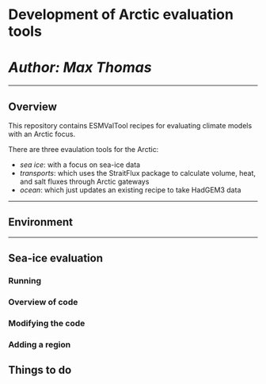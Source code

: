 # Development of Arctic evaluation tools 
# *Author: Max Thomas*
---
## Overview
This repository contains ESMValTool recipes for evaluating climate models with an Arctic focus.

There are three evaulation tools for the Arctic:
- *sea ice*: with a focus on sea-ice data
- *transports*: which uses the StraitFlux package to calculate volume, heat, and salt fluxes through Arctic gateways
- *ocean*: which just updates an existing recipe to take HadGEM3 data

---
## Environment

---
## Sea-ice evaluation
### Running
### Overview of code
### Modifying the code
### Adding a region

## Things to do

